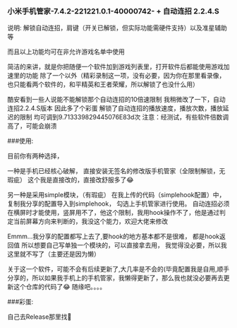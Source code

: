 ### 小米手机管家-7.4.2-221221.0.1-40000742- + 自动连招 2.2.4.S
说明:
解锁自动连招，肩键（开关已解锁，但实际功能需硬件支持）以及准星辅助等

而且以上功能均可在非允许游戏名单中使用

简洁的来讲，就是你把随便一个软件加到游戏列表里，打开软件后都能使用游戏加速里的功能
除了一个以外（精彩录制这一项，没有必要，因为你在那里看录像，也只能看两个软件的，和平精英和王者荣耀，所以解锁了也没什么用）

酷安看到一些人说能不能解锁那个自动连招的10倍速限制
我稍微改了一下，自动连招2.2.4.S版本
因此多了个彩蛋
解锁了自动连招的播放速度，播放次数，播放延迟的限制
均可调到9.713339829445076E83d次
注意：经测试，有些软件倍数调高了，可能会崩溃



###使用:

目前你有两种选择，


一种是手机已经核心破解，
直接安装无签名的修改版手机管家（全限制解锁，无瑕疵）
这个我是直接改的，直接改舒服多了😂


另一种是采用simple模块，（有瑕疵）
在我上传的代码（simplehook配置）中，
复制我分享的配置导入到simplehook，
勾选上手机管家进行使用。
自动连招必须在横屏时才能使用，竖屏用不了，他这个限制，我用hook操作不了，他是通过判定当前屏幕方向来判断的，我没这个能力，欢迎大佬来修改



Emmm...我分享的配置都写上去了,要hook的地方基本都不是很难，
都是hook返回值
所以想要自己写单独一个模块的，可以直接拿去用，
我觉得没必要，所以我这里就不写了（主要还是因为懒）



关于这一个软件，可能不会有后续更新了,大几率是不会的(毕竟配置我是自用,顺手分享的，所以如果我手机上的手机管家，我懒得更新了，那么我也就没必要再去更新这个仓库的代码了😂
随缘吧。。。。



###彩蛋:

自己去Release那里找🤣


